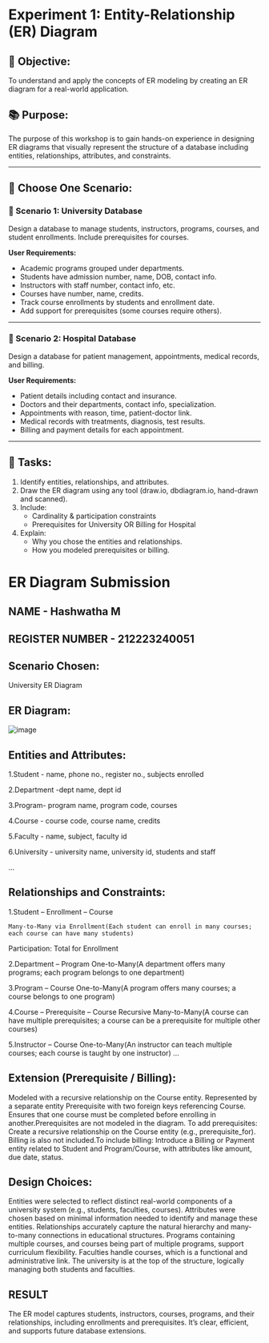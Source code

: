 # Experiment 1: Entity-Relationship (ER) Diagram

## 🎯 Objective:
To understand and apply the concepts of ER modeling by creating an ER diagram for a real-world application.

## 📚 Purpose:
The purpose of this workshop is to gain hands-on experience in designing ER diagrams that visually represent the structure of a database including entities, relationships, attributes, and constraints.

---

## 🧪 Choose One Scenario:

### 🔹 Scenario 1: University Database
Design a database to manage students, instructors, programs, courses, and student enrollments. Include prerequisites for courses.

**User Requirements:**
- Academic programs grouped under departments.
- Students have admission number, name, DOB, contact info.
- Instructors with staff number, contact info, etc.
- Courses have number, name, credits.
- Track course enrollments by students and enrollment date.
- Add support for prerequisites (some courses require others).

---

### 🔹 Scenario 2: Hospital Database
Design a database for patient management, appointments, medical records, and billing.

**User Requirements:**
- Patient details including contact and insurance.
- Doctors and their departments, contact info, specialization.
- Appointments with reason, time, patient-doctor link.
- Medical records with treatments, diagnosis, test results.
- Billing and payment details for each appointment.

---

## 📝 Tasks:
1. Identify entities, relationships, and attributes.
2. Draw the ER diagram using any tool (draw.io, dbdiagram.io, hand-drawn and scanned).
3. Include:
   - Cardinality & participation constraints
   - Prerequisites for University OR Billing for Hospital
4. Explain:
   - Why you chose the entities and relationships.
   - How you modeled prerequisites or billing.

# ER Diagram Submission
## NAME - Hashwatha M
## REGISTER NUMBER - 212223240051

## Scenario Chosen:
University ER Diagram

## ER Diagram:
![image](https://github.com/user-attachments/assets/d9aacb14-c5b4-4565-9c50-52e0f9675977)

## Entities and Attributes:
1.Student - name, phone no., register no., subjects enrolled

2.Department -dept name, dept id

3.Program- program name, program code, courses

4.Course - course code, course name, credits

5.Faculty - name, subject, faculty id

6.University - university name, university id, students and staff

...

## Relationships and Constraints:
1.Student – Enrollment – Course
```
Many-to-Many via Enrollment(Each student can enroll in many courses; each course can have many students)
```
Participation: Total for Enrollment

2.Department – Program One-to-Many(A department offers many programs; each program belongs to one department)

3.Program – Course One-to-Many(A program offers many courses; a course belongs to one program)

4.Course – Prerequisite – Course Recursive Many-to-Many(A course can have multiple prerequisites; a course can be a prerequisite for multiple other courses)

5.Instructor – Course One-to-Many(An instructor can teach multiple courses; each course is taught by one instructor)
...
## Extension (Prerequisite / Billing):
Modeled with a recursive relationship on the Course entity. Represented by a separate entity Prerequisite with two foreign keys referencing Course. Ensures that one course must be completed before enrolling in another.Prerequisites are not modeled in the diagram. To add prerequisites: Create a recursive relationship on the Course entity (e.g., prerequisite_for). Billing is also not included.To include billing: Introduce a Billing or Payment entity related to Student and Program/Course, with attributes like amount, due date, status.
## Design Choices:
Entities were selected to reflect distinct real-world components of a university system (e.g., students, faculties, courses). Attributes were chosen based on minimal information needed to identify and manage these entities. Relationships accurately capture the natural hierarchy and many-to-many connections in educational structures. Programs containing multiple courses, and courses being part of multiple programs, support curriculum flexibility. Faculties handle courses, which is a functional and administrative link. The university is at the top of the structure, logically managing both students and faculties.
## RESULT
The ER model captures students, instructors, courses, programs, and their relationships, including enrollments and prerequisites. It’s clear, efficient, and supports future database extensions.

